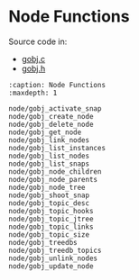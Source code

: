 # Node Functions

Source code in:
- [gobj.c](https://github.com/artgins/yunetas/blob/main/kernel/c/gobj-c/src/gobj.c)
- [gobj.h](https://github.com/artgins/yunetas/blob/main/kernel/c/gobj-c/src/gobj.h)

```{toctree}
:caption: Node Functions
:maxdepth: 1

node/gobj_activate_snap
node/gobj_create_node
node/gobj_delete_node
node/gobj_get_node
node/gobj_link_nodes
node/gobj_list_instances
node/gobj_list_nodes
node/gobj_list_snaps
node/gobj_node_children
node/gobj_node_parents
node/gobj_node_tree
node/gobj_shoot_snap
node/gobj_topic_desc
node/gobj_topic_hooks
node/gobj_topic_jtree
node/gobj_topic_links
node/gobj_topic_size
node/gobj_treedbs
node/gobj_treedb_topics
node/gobj_unlink_nodes
node/gobj_update_node

```
